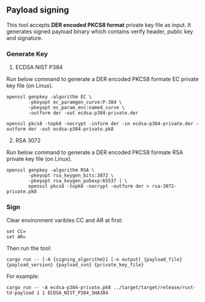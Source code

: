 ## Payload signing

This tool accepts **DER encoded PKCS8 format** private key file as input. It generates signed payload binary which contains verify header, public key and signature.

### Generate Key

1. ECDSA NIST P384

Run below command to generate a DER encoded PKCS8 formate EC private key file (on Linux).
```
openssl genpkey -algorithm EC \
        -pkeyopt ec_paramgen_curve:P-384 \
        -pkeyopt ec_param_enc:named_curve \
        -outform der -out ecdsa-p384-private.der

openssl pkcs8 -topk8 -nocrypt -inform der -in ecdsa-p384-private.der -outform der -out ecdsa-p384-private.pk8
```

2. RSA 3072

Run below command to generate a DER encoded PKCS8 formate RSA private key file (on Linux).
```
openssl genpkey -algorithm RSA \
        -pkeyopt rsa_keygen_bits:3072 \
        -pkeyopt rsa_keygen_pubexp:65537 | \
        openssl pkcs8 -topk8 -nocrypt -outform der > rsa-3072-private.pk8
```

### Sign
Clear environment varibles CC and AR at first:
```
set CC=
set AR=
```

Then run the tool:
```
cargo run -- [-A {signing_algorithm}] [-o output] {payload_file} {payload_version} {payload_svn} {private_key_file}
```

For example:
```
cargo run -- -A ecdsa-p384-private.pk8 ../target/target/release/rust-td-payload 1 1 ECDSA_NIST_P384_SHA384
```
